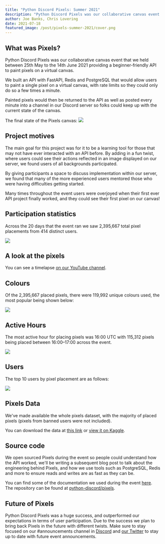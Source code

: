 ```yaml
---
title: "Python Discord Pixels: Summer 2021"
description: "Python Discord Pixels was our collaborative canvas event that we held between 25th May to the 14th June 2021 providing a beginner-friendly API to paint pixels on a virtual canvas."
author: Joe Banks, Chris Lovering
date: 2021-07-18
featured_image: /post/pixels-summer-2021/cover.png
---
```


## What was Pixels?

Python Discord Pixels was our collaborative canvas event that we held between
25th May to the 14th June 2021 providing a beginner-friendly API to paint
pixels on a virtual canvas.

We built an API with FastAPI, Redis and PostgreSQL that would allow users to
paint a single pixel on a virtual canvas, with rate limits so they could only
do so a few times a minute.

Painted pixels would then be returned to the API as well as posted every minute
into a channel in our Discord server so folks could keep up with the current
state of the canvas.

The final state of the Pixels canvas:
![](./final-state.png)

## Project motives

The main goal for this project was for it to be a learning tool for those that
may not have ever interacted with an API before. By adding in a fun twist,
where users could see their actions reflected in an image displayed on our
server, we found users of all backgrounds participated.

By giving participants a space to discuss implementation within our server, we
found that many of the more experienced users mentored those who were having
difficulties getting started.

Many times throughout the event users were overjoyed when their first ever API
project finally worked, and they could see their first pixel on our canvas!

## Participation statistics

Across the 20 days that the event ran we saw 2,395,667 total pixel placements
from 414 distinct users.

![](./participation-statistics.svg)

## A look at the pixels

You can see a timelapse [on our YouTube channel](https://www.youtube.com/watch?v=obC-l9JWx2M).

## Colours

Of the 2,395,667 placed pixels, there were 119,992 unique colours used, the
most popular being shown below:

![](./most-popular-colors.png)

## Active Hours

The most active hour for placing pixels was 16:00 UTC with 115,312 pixels being
placed between 16:00–17:00 across the event.

![](./active-hours.png)

## Users

The top 10 users by pixel placement are as follows:

![](./top-10-users.svg)

## Pixels Data

We've made available the whole pixels dataset, with the majority of placed
pixels (pixels from banned users were not included).

You can download the data at [this
link](https://cdn.discordapp.com/attachments/563594791770914816/858706547110838292/history.csv.gz?ref=blog.pythondiscord.com)
or [view it on
Kaggle](https://www.kaggle.com/joebanks/python-discord-pixels?ref=blog.pythondiscord.com).


## Source code

We open sourced Pixels during the event so people could understand how the API
worked, we'll be writing a subsequent blog post to talk about the engineering
behind Pixels, and how we use tools such as PostgreSQL, Redis and more to
ensure reads and writes are as fast as they can be.

You can find some of the documentation we used during the event
[here](https://pythondiscord.notion.site/Python-Discord-Pixels-99e3058855a94f6cab69853d6e2c355b?ref=blog.pythondiscord.com).
The repository can be found at
[python-discord/pixels](https://github.com/python-discord/pixels/?ref=blog.pythondiscord.com).

## Future of Pixels

Python Discord Pixels was a huge success, and outperformed our expectations in
terms of user participation. Due to the success we plan to bring back Pixels in
the future with different twists. Make sure to stay focused on our
#announcements channel in
[Discord](https://discord.gg/python?ref=blog.pythondiscord.com) and [our
Twitter](https://twitter.com/PythonDiscord?ref=blog.pythondiscord.com) to stay
up to date with future event announcements.
